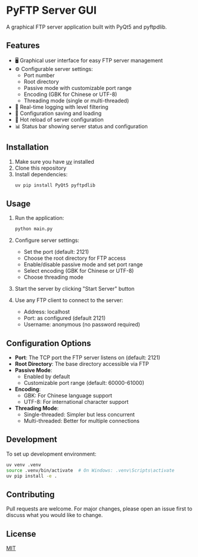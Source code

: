 # PyFTP Server GUI

A graphical FTP server application built with PyQt5 and pyftpdlib.

## Features

- 🖥️ Graphical user interface for easy FTP server management
- ⚙️ Configurable server settings:
  - Port number
  - Root directory
  - Passive mode with customizable port range
  - Encoding (GBK for Chinese or UTF-8)
  - Threading mode (single or multi-threaded)
- 📝 Real-time logging with level filtering
- 💾 Configuration saving and loading
- 🔄 Hot reload of server configuration
- 📊 Status bar showing server status and configuration

## Installation

1. Make sure you have [uv](https://github.com/astral-sh/uv) installed
2. Clone this repository
3. Install dependencies:
   ```bash
   uv pip install PyQt5 pyftpdlib
   ```

## Usage

1. Run the application:
   ```bash
   python main.py
   ```

2. Configure server settings:
   - Set the port (default: 2121)
   - Choose the root directory for FTP access
   - Enable/disable passive mode and set port range
   - Select encoding (GBK for Chinese or UTF-8)
   - Choose threading mode

3. Start the server by clicking "Start Server" button

4. Use any FTP client to connect to the server:
   - Address: localhost
   - Port: as configured (default 2121)
   - Username: anonymous (no password required)

## Configuration Options

- **Port**: The TCP port the FTP server listens on (default: 2121)
- **Root Directory**: The base directory accessible via FTP
- **Passive Mode**: 
  - Enabled by default
  - Customizable port range (default: 60000-61000)
- **Encoding**:
  - GBK: For Chinese language support
  - UTF-8: For international character support
- **Threading Mode**:
  - Single-threaded: Simpler but less concurrent
  - Multi-threaded: Better for multiple connections

## Development

To set up development environment:
```bash
uv venv .venv
source .venv/bin/activate  # On Windows: .venv\Scripts\activate
uv pip install -e .
```

## Contributing

Pull requests are welcome. For major changes, please open an issue first to discuss what you would like to change.

## License

[MIT](https://choosealicense.com/licenses/mit/)
